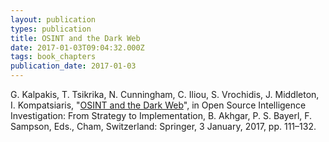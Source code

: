 ```yaml
---
layout: publication
types: publication
title: OSINT and the Dark Web
date: 2017-01-03T09:04:32.000Z
tags: book_chapters
publication_date: 2017-01-03
---
```

G. Kalpakis, T. Tsikrika, N. Cunningham, C. Iliou, S. Vrochidis, J. Middleton, I. Kompatsiaris, "[OSINT and the Dark Web](https://link.springer.com/chapter/10.1007/978-3-319-47671-1_8)", in Open Source Intelligence Investigation: From Strategy to Implementation, B. Akhgar, P. S. Bayerl, F. Sampson, Eds., Cham, Switzerland: Springer, 3 January, 2017, pp. 111–132.